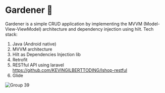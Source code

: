 # Gardener 💚
Gardener is a simple CRUD application by implementing the MVVM (Model-View-ViewModel) architecture and dependency injection using hilt.
Tech stack:
1. Java (Android native)
2. MVVM architecture
3. Hilt as Dependencies Injection lib
4. Retrofit
7. RESTful API using laravel https://github.com/KEVINGILBERTTODING/lshop-restful
8. Glide


![Group 39](https://github.com/KEVINGILBERTTODING/MVVM-CRUD/assets/79959818/e2a604ea-a969-4707-a800-c75c3dbb8b06)
